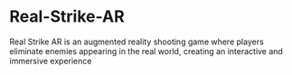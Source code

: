 # Real-Strike-AR
Real Strike AR is an augmented reality shooting game where players eliminate enemies appearing in the real world, creating an interactive and immersive experience
